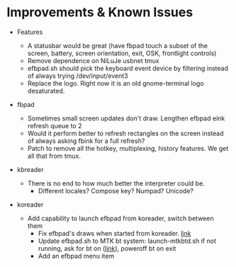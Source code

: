 # Improvements & Known Issues

  - Features
    - A statusbar would be great (have fbpad touch a subset of the screen, battery, screen orientation, exit, OSK, frontlight controls)
    - Remove dependence on NiLuJe usbnet tmux
    - efbpad.sh should pick the keyboard event device by filtering instead of always trying /dev/input/event3
    - Replace the logo. Right now it is an old gnome-terminal logo desaturated.

  - fbpad
    - Sometimes small screen updates don't draw. Lengthen efbpad eink refresh queue to 2
    - Would it perform better to refresh rectangles on the screen instead of always asking fbink for a full refresh?
    - Patch to remove all the hotkey, multiplexing, history features. We get all that from tmux. 

  - kbreader
    - There is no end to how much better the interpreter could be.
      - Different locales? Compose key? Numpad? Unicode? 

  - koreader 
    - Add capability to launch efbpad from koreader, switch between them
      - Fix efbpad's draws when started from koreader. [link](https://github.com/koreader/koreader/discussions/12935)
      - Update efbpad.sh to MTK bt system: launch-mtkbtd.sh if not running, ask for bt on ([link]((https://github.com/koreader/koreader/issues/12739))), poweroff bt on exit
      - Add an efbpad menu item
